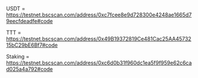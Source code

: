 USDT = https://testnet.bscscan.com/address/0xc7fcee8e9d728300e4248ae1665d79eecfdeadfe#code

TTT = https://testnet.bscscan.com/address/0x49B19372819Ce481Cac25AA4573215bC29bE6Bf7#code

Staking = https://testnet.bscscan.com/address/0xc6d0b31f960dc1ea5f9f959e62c6cad025a4a792#code